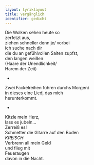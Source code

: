 ```yaml
---
layout: lyriklayout
title: vergänglich
identifier: gedicht
---
```


Die Wolken sehen heute so  
zerfetzt aus,  
ziehen schneller denn je/ vorbei  
ich suche nach dir  
die du an gefühlvollen Saiten zupfst,  
den langen weißen  
(Haare der Unendlichkeit/  
Harem der Zeit)  

*  

Zwei Fackelreihen führen durchs Morgen/  
in dieses eine Lied, das mich     
herunterkommt.  

*  

Kitzle mein Herz,  
lass es jubeln...  
Zerreiß es!  
Schmetter die Gitarre auf den Boden  
_KREISCH_  
Verbrenn all mein Geld  
und flieg mit  
Feueraugen   
davon in die Nacht.  